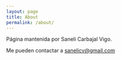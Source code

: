 ```yaml
---
layout: page
title: About
permalink: /about/
---
```


Página mantenida por Saneli Carbajal Vigo.

Me pueden contactar a sanelicv@gmail.com
